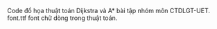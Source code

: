 Code đồ họa thuật toán Dijkstra và A* bài tập nhóm môn CTDLGT-UET.
font.ttf font chữ dòng trong thuật toán.
